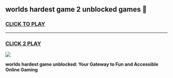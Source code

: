 
## worlds hardest game 2 unblocked games 👋
<h3>
<a href="https://premium.freeplayer.one?title=worlds_hardest_game_2_unblocked_games&ref=13F">CLICK TO PLAY</a></h3>
<hr>

<h3>
<a href="https://premium.freeplayer.one?title=worlds_hardest_game_2_unblocked_games&ref=13F">CLICK 2 PLAY</a>
  
</h3>

<a href="https://premium.freeplayer.one?title=worlds_hardest_game_2_unblocked_games&ref=12F/"><img src="https://clearcache.store/games.png"></a>


**worlds hardest game unblocked: Your Gateway to Fun and Accessible Online Gaming**
